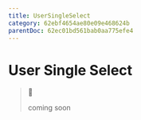 ```yaml
---
title: UserSingleSelect
category: 62ebf4654ae80e09e468624b
parentDoc: 62ec01bd561bab0aa775efe4
---
```


# User Single Select
>🚧 
>
> coming soon
